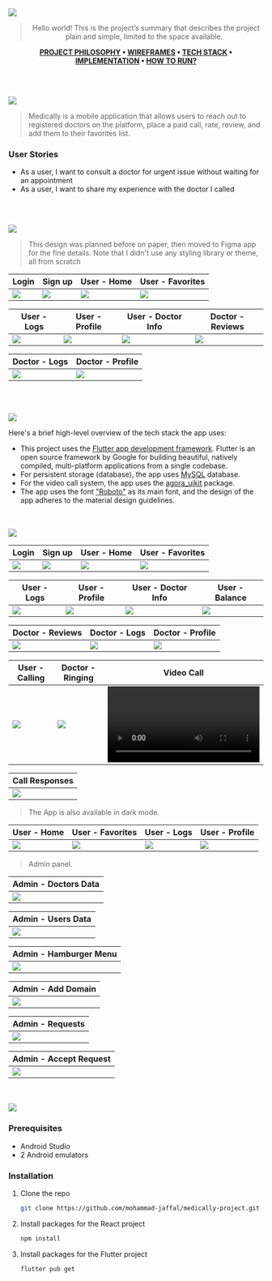 <img src="./readme/title1.svg"/>

<div align="center">

> Hello world! This is the project’s summary that describes the project plain and simple, limited to the space available.  

**[PROJECT PHILOSOPHY]() • [WIREFRAMES]() • [TECH STACK]() • [IMPLEMENTATION]() • [HOW TO RUN?]()**

</div>

<br><br>


<img src="./readme/title2.svg"/>

> Medically is a mobile application that allows users to reach out to registered doctors on the platform, place a paid call, rate, review, and add them to their favorites list.

### User Stories
- As a user, I want to consult a doctor for urgent issue without waiting for an appointment
- As a user, I want to share my experience with the doctor I called
<!-- - As a doctor, I want to get paid for my consultations -->

<br><br>

<img src="./readme/title3.svg"/>

> This design was planned before on paper, then moved to Figma app for the fine details.
Note that I didn't use any styling library or theme, all from scratch

| Login                                 | Sign up                                | User - Home                               | User - Favorites                              |
| ------------------------------------- | -------------------------------------- | ----------------------------------------- | --------------------------------------------- |
| <img src="./readme/figma/login.png"/> | <img src="./readme/figma/signup.png"/> | <img src="./readme/figma/user-home.png"/> | <img src="./readme/figma/user-favorite.png"/> |

| User - Logs                                | User - Profile                               | User - Doctor Info                         | Doctor - Reviews                               |
| ------------------------------------------ | -------------------------------------------- | ------------------------------------------ | ---------------------------------------------- |
|  <img src="./readme/figma/user-logs.png"/> | <img src="./readme/figma/user-profile.png"/> | <img src="./readme/figma/doctorinfo.png"/> | <img src="./readme/figma/doctor-reviews.png"/> |

| Doctor - Logs                               | Doctor - Profile                               |
| ------------------------------------------- | ---------------------------------------------- |
| <img src="./readme/figma/doctor-logs.png"/> | <img src="./readme/figma/doctor-profile.png"/> |

<br><br>

<img src="./readme/title4.svg"/>

Here's a brief high-level overview of the tech stack the app uses:

- This project uses the [Flutter app development framework](https://flutter.dev/). Flutter is an open source framework by Google for building beautiful, natively compiled, multi-platform applications from a single codebase.
- For persistent storage (database), the app uses [MySQL](https://www.mysql.com/) database.
- For the video call system, the app uses the [agora_uikit](https://pub.dev/packages/agora_uikit) package.
- The app uses the font ["Roboto"](https://fonts.google.com/specimen/Roboto) as its main font, and the design of the app adheres to the material design guidelines.



<br><br>
<img src="./readme/title5.svg"/>

| Login                                  | Sign up                                 | User - Home                           | User - Favorites                           |
| -------------------------------------- | --------------------------------------- | ------------------------------------- | ------------------------------------------ |
| <img src="./readme/device/login.png"/> | <img src="./readme/device/signup.png"/> | <img src="./readme/device/home.png"/> | <img src="./readme/device/favorites.png"/> |

| User - Logs                           | User - Profile                           | User - Doctor Info                          | User - Balance                           |
| ------------------------------------- | ---------------------------------------- | ------------------------------------------- | ---------------------------------------- |
| <img src="./readme/device/logs.png"/> | <img src="./readme/device/profile.png"/> | <img src="./readme/device/doctorinfo.png"/> | <img src="./readme/device/balance.png"/> |


| Doctor - Reviews                                | Doctor - Logs                                | Doctor - Profile                                |
| ----------------------------------------------- | -------------------------------------------- | ----------------------------------------------- |
| <img src="./readme/device/doctor-reviews.png"/> | <img src="./readme/device/doctor-logs.png"/> | <img src="./readme/device/doctor-profile.png"/> |

| User - Calling                           | Doctor - Ringing                         | Video Call                             |
| ---------------------------------------- | ---------------------------------------- | -------------------------------------- |
| <img src="./readme/device/calling.png"/> | <img src="./readme/device/ringing.png"/> | <video src="./readme/device/call.gif"> |

| Call Responses                             |
| ------------------------------------------ |
| <img src="./readme/device/responses.png"/> |

> The App is also available in dark mode.

| User - Home                            | User - Favorites                            | User - Logs                            | User - Profile                            |
| -------------------------------------- | ------------------------------------------- | -------------------------------------- | ----------------------------------------- |
| <img src="./readme/device/home2.png"/> | <img src="./readme/device/favorites2.png"/> | <img src="./readme/device/logs2.png"/> | <img src="./readme/device/profile2.png"/> |

> Admin panel.

| Admin - Doctors Data                           |
| ---------------------------------------------- |
| <img src="./readme/device/admin-doctors.PNG"/> |

| Admin - Users Data                           |
| -------------------------------------------- |
| <img src="./readme/device/admin-users.PNG"/> |

| Admin - Hamburger Menu                                |
| ----------------------------------------------------- |
| <img src="./readme/device/admin-hamburger-menu.PNG"/> |

| Admin - Add Domain                                |
| ------------------------------------------------- |
| <img src="./readme/device/admin-add-domain.PNG"/> |

| Admin - Requests                                |
| ----------------------------------------------- |
| <img src="./readme/device/admin-requests.PNG"/> |

| Admin - Accept Request                        |
| --------------------------------------------- |
| <img src="./readme/device/admin-accept.PNG"/> |


<br><br>
<img src="./readme/title6.svg"/>




### Prerequisites

* Android Studio
* 2 Android emulators

### Installation

1. Clone the repo
   ```sh
   git clone https://github.com/mohammad-jaffal/medically-project.git
   ```
2. Install packages for the React project
   ```sh
   npm install
   ```
3. Install packages for the Flutter project
   ```sh
   flutter pub get
   ```


